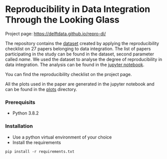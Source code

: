 # Reproducibility in Data Integration Through the Looking Glass

Project page: https://delftdata.github.io/repro-di/ 

The repository contains the [dataset](/datasets/dataset.csv) created by applying the reproducibility checklist on 27 papers belonging to data integration. The list of papers participating in the study can be found in the dataset, second parameter called _name_. We used the dataset to analyse the degree of reproducibility in data integration. The analysis can be found in the [jupyter notebook](ProcessData.ipynb). 

You can find the reproducibility checklist on the project page.  

All the plots used in the paper are generated in the jupyter notebook and can be found in the [plots](/plots) directory. 

### Prerequisits 

- Python 3.8.2  


### Installation
- Use a python virtual environment of your choice
- Install the requirements 

```
pip install -r requirements.txt
```
